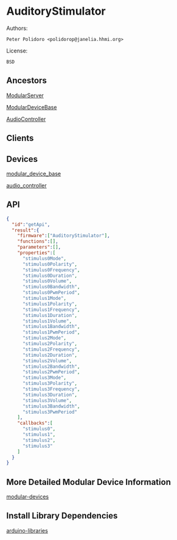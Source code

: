 # AuditoryStimulator

Authors:

    Peter Polidoro <polidorop@janelia.hhmi.org>

License:

    BSD

## Ancestors

[ModularServer](https://github.com/janelia-arduino/ModularServer)

[ModularDeviceBase](https://github.com/janelia-arduino/ModularDeviceBase)

[AudioController](https://github.com/janelia-arduino/AudioController)

## Clients

## Devices

[modular_device_base](https://github.com/janelia-modular-devices/modular_device_base.git)

[audio_controller](https://github.com/janelia-modular-devices/audio_controller.git)

## API

```json
{
  "id":"getApi",
  "result":{
    "firmware":["AuditoryStimulator"],
    "functions":[],
    "parameters":[],
    "properties":[
      "stimulus0Mode",
      "stimulus0Polarity",
      "stimulus0Frequency",
      "stimulus0Duration",
      "stimulus0Volume",
      "stimulus0Bandwidth",
      "stimulus0PwmPeriod",
      "stimulus1Mode",
      "stimulus1Polarity",
      "stimulus1Frequency",
      "stimulus1Duration",
      "stimulus1Volume",
      "stimulus1Bandwidth",
      "stimulus1PwmPeriod",
      "stimulus2Mode",
      "stimulus2Polarity",
      "stimulus2Frequency",
      "stimulus2Duration",
      "stimulus2Volume",
      "stimulus2Bandwidth",
      "stimulus2PwmPeriod",
      "stimulus3Mode",
      "stimulus3Polarity",
      "stimulus3Frequency",
      "stimulus3Duration",
      "stimulus3Volume",
      "stimulus3Bandwidth",
      "stimulus3PwmPeriod"
    ],
    "callbacks":[
      "stimulus0",
      "stimulus1",
      "stimulus2",
      "stimulus3"
    ]
  }
}
```

## More Detailed Modular Device Information

[modular-devices](https://github.com/janelia-modular-devices/modular-devices)

## Install Library Dependencies

[arduino-libraries](https://github.com/janelia-arduino/arduino-libraries)
